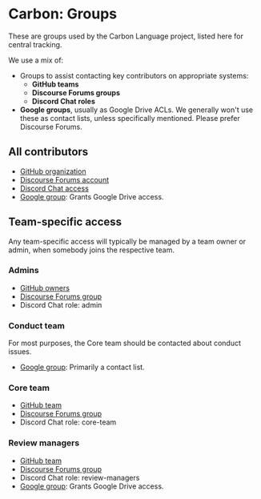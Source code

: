 # Carbon: Groups

These are groups used by the Carbon Language project, listed here for central
tracking.

We use a mix of:

- Groups to assist contacting key contributors on appropriate systems:
     - **GitHub teams**
     - **Discourse Forums groups**
     - **Discord Chat roles**
- **Google groups**, usually as Google Drive ACLs. We generally won't use these
  as contact lists, unless specifically mentioned. Please prefer Discourse
  Forums.

## All contributors

- [GitHub organization](https://github.com/orgs/carbon-language/people)
- [Discourse Forums account](https://forums.carbon-lang.dev)
- [Discord Chat access](https://discord.com/app)
- [Google group](https://groups.google.com/g/carbon-lang-contributors):
  Grants Google Drive access.

## Team-specific access

Any team-specific access will typically be managed by a team owner or admin, when somebody joins the respective team.

### Admins

- [GitHub owners](https://github.com/orgs/carbon-language/people?query=role%3Aowner)
- [Discourse Forums group](https://forums.carbon-lang.dev/g/admins)
- Discord Chat role: admin

### Conduct team

For most purposes, the Core team should be contacted about conduct issues.

- [Google group](https://groups.google.com/g/carbon-lang-conduct-team):
  Primarily a contact list.

### Core team

- [GitHub team](https://github.com/orgs/carbon-language/teams/core-team)
- [Discourse Forums group](https://forums.carbon-lang.dev/g/core_team)
- Discord Chat role: core-team

### Review managers

- [GitHub team](https://github.com/orgs/carbon-language/teams/review-managers)
- [Discourse Forums group](https://forums.carbon-lang.dev/g/review_managers)
- Discord Chat role: review-managers
- [Google group](https://groups.google.com/g/carbon-lang-review-managers):
  Grants Google Drive access.
